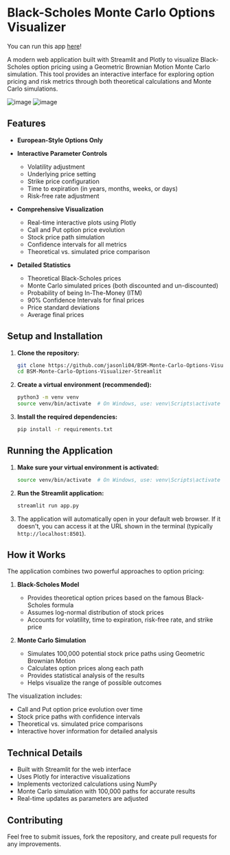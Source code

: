 # Black-Scholes Monte Carlo Options Visualizer

You can run this app [here](https://black-scholes-options-visualizer.streamlit.app/)!

A modern web application built with Streamlit and Plotly to visualize Black-Scholes option pricing using a Geometric Brownian Motion Monte Carlo simulation. This tool provides an interactive interface for exploring option pricing and risk metrics through both theoretical calculations and Monte Carlo simulations.

![image](https://github.com/user-attachments/assets/3a972f5b-d2bf-4b09-8c91-227005b65aa4)
![image](https://github.com/user-attachments/assets/56780b5c-3778-4cb4-a875-86c7ac2cb5ca)


## Features

* **European-Style Options Only**
* **Interactive Parameter Controls**
  * Volatility adjustment
  * Underlying price setting
  * Strike price configuration
  * Time to expiration (in years, months, weeks, or days)
  * Risk-free rate adjustment

* **Comprehensive Visualization**
  * Real-time interactive plots using Plotly
  * Call and Put option price evolution
  * Stock price path simulation
  * Confidence intervals for all metrics
  * Theoretical vs. simulated price comparison

* **Detailed Statistics**
  * Theoretical Black-Scholes prices
  * Monte Carlo simulated prices (both discounted and un-discounted)
  * Probability of being In-The-Money (ITM)
  * 90% Confidence Intervals for final prices
  * Price standard deviations
  * Average final prices

## Setup and Installation

1. **Clone the repository:**
   ```bash
   git clone https://github.com/jasonli04/BSM-Monte-Carlo-Options-Visualizer-Streamlit
   cd BSM-Monte-Carlo-Options-Visualizer-Streamlit
   ```

2. **Create a virtual environment (recommended):**
   ```bash
   python3 -m venv venv
   source venv/bin/activate  # On Windows, use: venv\Scripts\activate
   ```

3. **Install the required dependencies:**
   ```bash
   pip install -r requirements.txt
   ```

## Running the Application

1. **Make sure your virtual environment is activated:**
   ```bash
   source venv/bin/activate  # On Windows, use: venv\Scripts\activate
   ```

2. **Run the Streamlit application:**
   ```bash
   streamlit run app.py
   ```

3. The application will automatically open in your default web browser. If it doesn't, you can access it at the URL shown in the terminal (typically `http://localhost:8501`).

## How it Works

The application combines two powerful approaches to option pricing:

1. **Black-Scholes Model**
   * Provides theoretical option prices based on the famous Black-Scholes formula
   * Assumes log-normal distribution of stock prices
   * Accounts for volatility, time to expiration, risk-free rate, and strike price

2. **Monte Carlo Simulation**
   * Simulates 100,000 potential stock price paths using Geometric Brownian Motion
   * Calculates option prices along each path
   * Provides statistical analysis of the results
   * Helps visualize the range of possible outcomes

The visualization includes:
* Call and Put option price evolution over time
* Stock price paths with confidence intervals
* Theoretical vs. simulated price comparisons
* Interactive hover information for detailed analysis

## Technical Details

* Built with Streamlit for the web interface
* Uses Plotly for interactive visualizations
* Implements vectorized calculations using NumPy
* Monte Carlo simulation with 100,000 paths for accurate results
* Real-time updates as parameters are adjusted

## Contributing

Feel free to submit issues, fork the repository, and create pull requests for any improvements.
